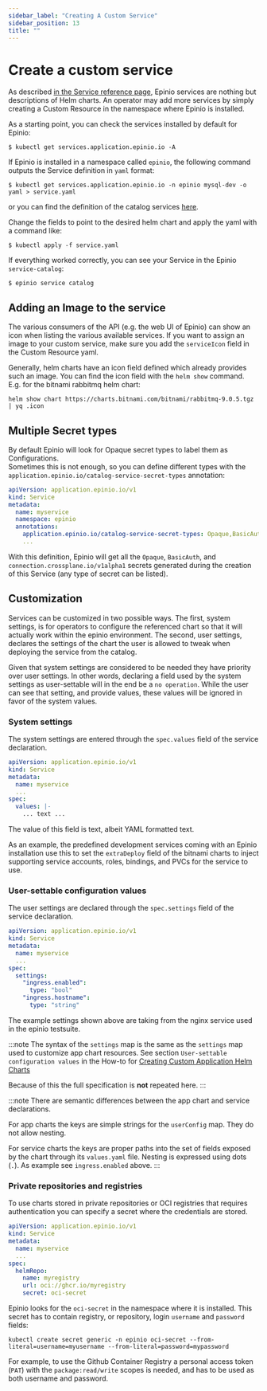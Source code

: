 ```yaml
---
sidebar_label: "Creating A Custom Service"
sidebar_position: 13
title: ""
---
```


# Create a custom service

As described [in the Service reference page](../../references/services.md), Epinio services are nothing but descriptions of Helm charts. An operator may add more services by simply creating a Custom Resource in the namespace where Epinio is installed.

As a starting point, you can check the services installed by default for Epinio:

```
$ kubectl get services.application.epinio.io -A
```

If Epinio is installed in a namespace called `epinio`, the following command outputs the Service definition in `yaml` format:

```
$ kubectl get services.application.epinio.io -n epinio mysql-dev -o yaml > service.yaml
```

or you can find the definition of the catalog services [here](https://github.com/epinio/helm-charts/blob/main/chart/epinio/templates/service-catalog.yaml
).

Change the fields to point to the desired helm chart and apply the yaml with a command like:

```
$ kubectl apply -f service.yaml
```

If everything worked correctly, you can see your Service in the Epinio `service-catalog`:

```
$ epinio service catalog
```

## Adding an Image to the service

The various consumers of the API (e.g. the web UI of Epinio) can show an icon when
listing the various available services. If you want to assign an image to your
custom service, make sure you add the `serviceIcon` field in the Custom Resource
yaml.

Generally, helm charts have an icon field defined which already provides such an
image. You can find the icon field with the `helm show` command. E.g. for the
bitnami rabbitmq helm chart:

```
helm show chart https://charts.bitnami.com/bitnami/rabbitmq-9.0.5.tgz | yq .icon
```

## Multiple Secret types

By default Epinio will look for Opaque secret types to label them as Configurations.  
Sometimes this is not enough, so you can define different types with the `application.epinio.io/catalog-service-secret-types` annotation:


```yaml
apiVersion: application.epinio.io/v1
kind: Service
metadata:
  name: myservice
  namespace: epinio
  annotations:
    application.epinio.io/catalog-service-secret-types: Opaque,BasicAuth,connection.crossplane.io/v1alpha1
    ...
```

With this definition, Epinio will get all the `Opaque`, `BasicAuth`, and `connection.crossplane.io/v1alpha1` secrets generated during the creation of this Service (any type of secret can be listed).  

## Customization

Services can be customized in two possible ways. The first, system settings, is for operators to
configure the referenced chart so that it will actually work within the epinio environment. The
second, user settings, declares the settings of the chart the user is allowed to tweak when
deploying the service from the catalog.

Given that system settings are considered to be needed they have priority over user settings.  In
other words, declaring a field used by the system settings as user-settable will in the end be a `no
operation`. While the user can see that setting, and provide values, these values will be ignored in
favor of the system values.

### System settings

The system settings are entered through the `spec.values` field of the service declaration.

```yaml
apiVersion: application.epinio.io/v1
kind: Service
metadata:
  name: myservice
  ...
spec:
  values: |-
    ... text ...
```

The value of this field is text, albeit YAML formatted text.

As an example, the predefined development services coming with an Epinio installation use this to
set the `extraDeploy` field of the bitnami charts to inject supporting service accounts, roles,
bindings, and PVCs for the service to use.

### User-settable configuration values

The user settings are declared through the `spec.settings` field of the service declaration.

```yaml
apiVersion: application.epinio.io/v1
kind: Service
metadata:
  name: myservice
  ...
spec:
  settings:
    "ingress.enabled":
      type: "bool"
    "ingress.hostname":
      type: "string"
```

The example settings shown above are taking from the nginx service used in the epinio testsuite.

:::note
The syntax of the `settings` map is the same as the `settings` map used to customize app chart resources.
See section `User-settable configuration values` in the How-to for
[Creating Custom Application Helm Charts](create_custom_appcharts.md)

Because of this the full specification is __not__ repeated here.
:::

:::note
There are semantic differences between the app chart and service declarations.

For app charts the keys are simple strings for the `userConfig` map. They do not allow nesting.

For service charts the keys are proper paths into the set of fields exposed by the chart through its
`values.yaml` file. Nesting is expressed using dots (`.`). As example see `ingress.enabled` above.
:::

### Private repositories and registries

To use charts stored in private repositories or OCI registries that requires authentication you can specify a secret where the credentials are stored.

```yaml
apiVersion: application.epinio.io/v1
kind: Service
metadata:
  name: myservice
  ...
spec:
  helmRepo:
    name: myregistry
    url: oci://ghcr.io/myregistry
    secret: oci-secret
```

Epinio looks for the `oci-secret` in the namespace where it is installed. 
This secret has to contain registry, or repository, login `username` and `password` fields:


```
kubectl create secret generic -n epinio oci-secret --from-literal=username=myusername --from-literal=password=mypassword
```

For example, to use the Github Container Registry a personal access token (`PAT`) with the `package:read/write` scopes is needed, and has to be used as both username and password.

